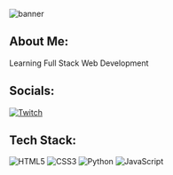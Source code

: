 ![banner](https://user-images.githubusercontent.com/83761214/219036808-af1983c7-f402-4ce9-902e-80334c64960c.png)

## About Me:
Learning Full Stack Web Development 

## Socials:
[![Twitch](https://img.shields.io/badge/Twitch-%239146FF.svg?logo=Twitch&logoColor=white)](https://twitch.tv/its_pikapika) 

## Tech Stack:
![HTML5](https://img.shields.io/badge/html5-%23E34F26.svg?style=flat&logo=html5&logoColor=white) ![CSS3](https://img.shields.io/badge/css3-%231572B6.svg?style=flat&logo=css3&logoColor=white) ![Python](https://img.shields.io/badge/python-3670A0?style=flat&logo=python&logoColor=ffdd54) ![JavaScript](https://img.shields.io/badge/javascript-%23323330.svg?style=flat&logo=javascript&logoColor=%23F7DF1E)



